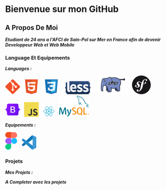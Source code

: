 # Bienvenue sur mon GitHub

## A Propos De Moi 
***Etudiant de 24 ans a l'AFCI de Sain-Pol sur Mer en France afin de devenir Developpeur Web et Web Mobile***

### Language Et Equipements 
***Languages :***

![imgGit](/img/git.svg)&nbsp;&nbsp;
![imgHtml](/img/html.svg) &nbsp;&nbsp;
![imgCSS](/img/css.svg)&nbsp;&nbsp;
![imgLess](/img/less-1.svg)&nbsp;&nbsp; 
![imgPhp](/img/php2.svg)&nbsp;&nbsp;
![imgSymfony](/img/symfony.svg)&nbsp;&nbsp;
![imgBootStrap](/img/bootstrap.svg)&nbsp;&nbsp; 
![imgJs](/img/javascript.svg)&nbsp;&nbsp;
![imgReact](/img/react.svg)&nbsp;&nbsp;
![imgMySql](/img/mysql1.svg)&nbsp;&nbsp;

***Equipements :***

![imgFigma](/img/figma.svg)&nbsp;&nbsp;
![imgVscode](/img/vscode.svg)&nbsp;&nbsp;


### Projets
***Mes Projets :***

***A Completer avec les projets*** 


